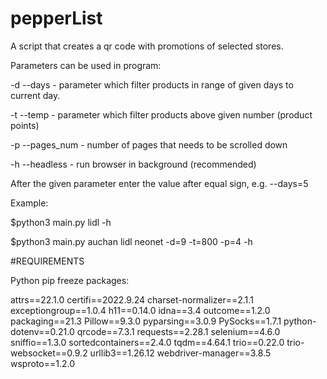 # pepperList

A script that creates a qr code with promotions of selected stores.

Parameters can be used in program:

-d --days - parameter which filter products in range of given days to current day.

-t --temp - parameter which filter products above given number (product points)

-p --pages_num - number of pages that needs to be scrolled down

-h --headless - run browser in background (recommended)

After the given parameter enter the value after equal sign, e.g. --days=5



Example:

$python3 main.py lidl -h

$python3 main.py auchan lidl neonet -d=9 -t=800 -p=4 -h



#REQUIREMENTS

Python pip freeze packages:

attrs==22.1.0
certifi==2022.9.24
charset-normalizer==2.1.1
exceptiongroup==1.0.4
h11==0.14.0
idna==3.4
outcome==1.2.0
packaging==21.3
Pillow==9.3.0
pyparsing==3.0.9
PySocks==1.7.1
python-dotenv==0.21.0
qrcode==7.3.1
requests==2.28.1
selenium==4.6.0
sniffio==1.3.0
sortedcontainers==2.4.0
tqdm==4.64.1
trio==0.22.0
trio-websocket==0.9.2
urllib3==1.26.12
webdriver-manager==3.8.5
wsproto==1.2.0
